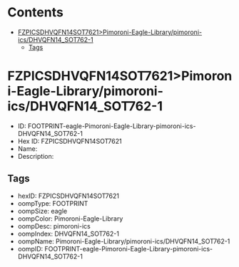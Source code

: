 



Contents
========

* [FZPICSDHVQFN14SOT7621>Pimoroni-Eagle-Library/pimoroni-ics/DHVQFN14_SOT762-1](#fzpicsdhvqfn14sot7621pimoroni-eagle-librarypimoroni-icsdhvqfn14_sot762-1)
	* [Tags](#tags)

# FZPICSDHVQFN14SOT7621>Pimoroni-Eagle-Library/pimoroni-ics/DHVQFN14_SOT762-1

- ID: FOOTPRINT-eagle-Pimoroni-Eagle-Library-pimoroni-ics-DHVQFN14_SOT762-1
- Hex ID: FZPICSDHVQFN14SOT7621
- Name: 
- Description: 

## Tags

- hexID: FZPICSDHVQFN14SOT7621
- oompType: FOOTPRINT
- oompSize: eagle
- oompColor: Pimoroni-Eagle-Library
- oompDesc: pimoroni-ics
- oompIndex: DHVQFN14_SOT762-1
- oompName: Pimoroni-Eagle-Library/pimoroni-ics/DHVQFN14_SOT762-1
- oompID: FOOTPRINT-eagle-Pimoroni-Eagle-Library-pimoroni-ics-DHVQFN14_SOT762-1
